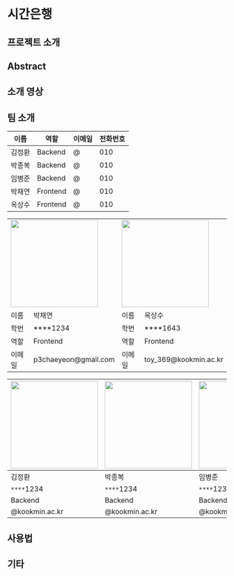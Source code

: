 # 시간은행

**프로젝트 소개**
---------------------


**Abstract**
---------------------


**소개 영상**
---------------------


**팀 소개**
---------------------

|이름|역할|이메일|전화번호|
|---|---|---|---|
|김정환|Backend|@|010|
|박종복|Backend|@|010|
|임병준|Backend|@|010|
|박채연|Frontend|@|010|
|옥상수|Frontend|@|010|

<table>
  <tr>
    <td colspan = "2"><img width="200px" src="https://pbs.twimg.com/media/EA9UJBjU4AAdkCm?format=jpg&name=small"></img></td> 
    <td colspan = "2"><img width="200px" src="https://pbs.twimg.com/media/EFHWmyXUEAASe0o.jpg"></img></td>
  </tr>
  <tr>
    <td>이름</td><td>박채연</td>
    <td>이름</td><td>옥상수</td>
  </tr>
  <tr>
    <td>학번</td><td>****1234</td>
    <td>학번</td><td>****1643</td>
  </tr>
  <tr>
    <td>역할</td><td>Frontend</td>
    <td>역할</td><td>Frontend</td>
  </tr>
  <tr>
    <td>이메일</td><td>p3chaeyeon@gmail.com</td>
    <td>이메일</td><td>toy_369@kookmin.ac.kr</td>
  </tr>
  
</table>

|<img width="200px" src="https://pbs.twimg.com/media/EA9UJBjU4AAdkCm?format=jpg&name=small"></img>|<img width="200px" src="https://pbs.twimg.com/media/EA9UJBjU4AAdkCm?format=jpg&name=small"></img>|<img width="200px" src="https://pbs.twimg.com/media/EA9UJBjU4AAdkCm?format=jpg&name=small"></img>|
|---|---|---|
|김정환|박종복|임병준|
|`****`1234|`****`1234|`****`1234|
|Backend|Backend|Backend|
|@kookmin.ac.kr|@kookmin.ac.kr|@kookmin.ac.kr|

**사용법**
---------------------


**기타**
---------------------

